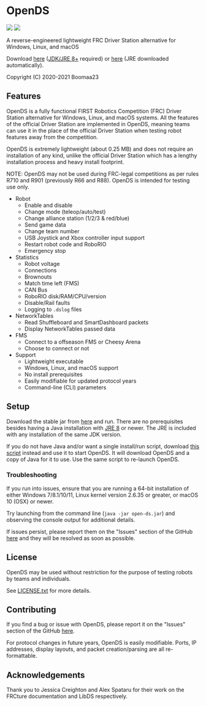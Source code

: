 # OpenDS
<a href="https://github.com/Boomaa23/open-ds/actions?query=branch%3Amaster+event%3Apush"><img src="https://github.com/Boomaa23/open-ds/workflows/Java%20CI/badge.svg" /></a>
<a href="https://github.com/Boomaa23/open-ds/releases/latest"><img src="https://img.shields.io/github/v/release/Boomaa23/open-ds" /></a>

A reverse-engineered lightweight FRC Driver Station alternative for Windows, Linux, and macOS

Download [here](https://boomaa23.github.io/open-ds/#dl-jar) ([JDK/JRE 8+](https://adoptopenjdk.net/) required) or [here](https://boomaa23.github.io/open-ds/#dl-script) (JRE downloaded automatically).

Copyright (C) 2020-2021 Boomaa23

## Features
OpenDS is a fully functional FIRST Robotics Competition (FRC) Driver Station 
alternative for Windows, Linux, and macOS systems.
All the features of the official Driver Station are implemented in OpenDS, 
meaning teams can use it in the place of the official Driver Station 
when testing robot features away from the competition.

OpenDS is extremely lightweight (about 0.25 MB) and does not require an 
installation of any kind, unlike the official Driver Station which 
has a lengthy installation process and heavy install footprint.

NOTE: OpenDS may not be used during FRC-legal competitions as per 
rules R710 and R901 (previously R66 and R88). 
OpenDS is intended for testing use only.

* Robot
    * Enable and disable
    * Change mode (teleop/auto/test)
    * Change alliance station (1/2/3 & red/blue)
    * Send game data
    * Change team number
    * USB Joystick and Xbox controller input support
    * Restart robot code and RoboRIO
    * Emergency stop
* Statistics
    * Robot voltage
    * Connections
    * Brownouts
    * Match time left (FMS)
    * CAN Bus
    * RoboRIO disk/RAM/CPU/version
    * Disable/Rail faults
    * Logging to `.dslog` files
* NetworkTables
    * Read Shuffleboard and SmartDashboard packets
    * Display NetworkTables passed data
* FMS
    * Connect to a offseason FMS or Cheesy Arena
    * Choose to connect or not
* Support
    * Lightweight executable
    * Windows, Linux, and macOS support
    * No install prerequisites
    * Easily modifiable for updated protocol years
    * Command-line (CLI) parameters
    
## Setup
Download the stable jar from [here](https://boomaa23.github.io/open-ds/#dl-jar) and run. There are no prerequisites besides having a Java installation with [JRE 8](https://adoptopenjdk.net/) or newer. The JRE is included with any installation of the same JDK version.

If you do not have Java and/or want a single install/run script, download [this script](https://boomaa23.github.io/open-ds/#dl-script) instead and use it to start OpenDS. It will download OpenDS and a copy of Java for it to use. Use the same script to re-launch OpenDS.

### Troubleshooting
If you run into issues, ensure that you are running a 64-bit installation of either Windows 7/8.1/10/11, Linux kernel version 2.6.35 or greater, or macOS 10 (OSX) or newer.

Try launching from the command line (`java -jar open-ds.jar`) and observing the console output for additional details.

If issues persist, please report them on the "Issues" section of the GitHub [here](https://github.com/Boomaa23/open-ds/issues) and they will be resolved as soon as possible.



## License
OpenDS may be used without restriction for the purpose of testing robots by teams and individuals.

See [LICENSE.txt](https://github.com/Boomaa23/open-ds/blob/master/LICENSE.txt) for more details.

## Contributing
If you find a bug or issue with OpenDS, please report it on the "Issues" section of the GitHub [here](https://github.com/Boomaa23/open-ds/issues).

For protocol changes in future years, OpenDS is easily modifiable. Ports, IP addresses, display layouts, and packet creation/parsing are all re-formattable.

## Acknowledgements
Thank you to Jessica Creighton and Alex Spataru for their work on the FRCture documentation and LibDS respectively.